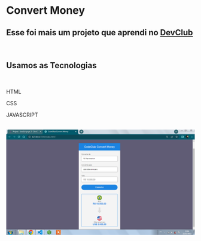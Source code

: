 <h1>Convert Money</<h1>
<br>
<h2>Esse foi mais um projeto que aprendi no <a href="https://rodolfomori.com.br/devclub/">DevClub</a> </h2>
<br>
<h2>Usamos as Tecnologias</h2>
<br>
<p>HTML</p>
<p>CSS</p>
<p>JAVASCRIPT</p>
<br>
<img src="https://github.com/LuisFernandoLuz/projeto-Convert-Money/blob/5d6056c36b61eb3d8c453a2d72bc2317d167d671/assets/foto-project.png"></img>

